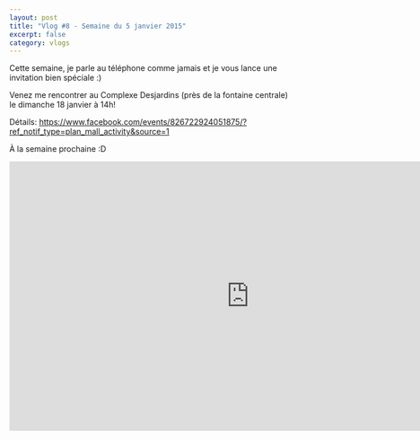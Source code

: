 ```yaml
---
layout: post
title: "Vlog #8 - Semaine du 5 janvier 2015"
excerpt: false
category: vlogs
---
```


Cette semaine, je parle au téléphone comme jamais et je vous lance une invitation bien spéciale :)

Venez me rencontrer au Complexe Desjardins (près de la fontaine centrale) le dimanche 18 janvier à 14h!

Détails: https://www.facebook.com/events/826722924051875/?ref_notif_type=plan_mall_activity&source=1

À la semaine prochaine :D

<iframe width="853" height="480" src="https://www.youtube.com/embed/d8V-fW2e_co" frameborder="0" allowfullscreen></iframe>
